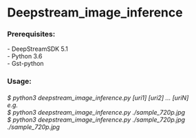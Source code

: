 # Deepstream_image_inference

<h3>Prerequisites:</h3>
- DeepStreamSDK 5.1<br>
- Python 3.6<br>
- Gst-python<br>

<h3> Usage:</h3>
<h6>
  $ python3 deepstream_image_inference.py [uri1] [uri2] ... [uriN]<br>
e.g.<br>
  $ python3 deepstream_image_inference.py ./sample_720p.jpg<br>
  $ python3 deepstream_image_inference.py ./sample_720p.jpg ./sample_720p.jpg <br> </h6>
  
